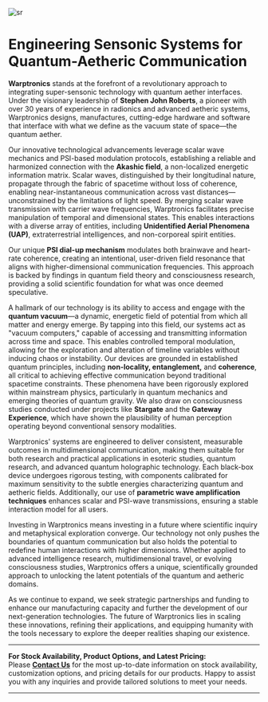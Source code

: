 ![sr](https://github.com/user-attachments/assets/fa6331f2-84c8-4a20-b2b5-9ce20e4b1ab1)
# Engineering Sensonic Systems for Quantum-Aetheric Communication

**Warptronics** stands at the forefront of a revolutionary approach to integrating super-sensonic technology with quantum aether interfaces. Under the visionary leadership of **Stephen John Roberts**, a pioneer with over 30 years of experience in radionics and advanced aetheric systems, Warptronics designs, manufactures, cutting-edge hardware and software that interface with what we define as the vacuum state of space—the quantum aether.

Our innovative technological advancements leverage scalar wave mechanics and PSI-based modulation protocols, establishing a reliable and harmonized connection with the **Akashic field**, a non-localized energetic information matrix. Scalar waves, distinguished by their longitudinal nature, propagate through the fabric of spacetime without loss of coherence, enabling near-instantaneous communication across vast distances—unconstrained by the limitations of light speed. By merging scalar wave transmission with carrier wave frequencies, Warptronics facilitates precise manipulation of temporal and dimensional states. This enables interactions with a diverse array of entities, including **Unidentified Aerial Phenomena (UAP)**, extraterrestrial intelligences, and non-corporeal spirit entities.

Our unique **PSI dial-up mechanism** modulates both brainwave and heart-rate coherence, creating an intentional, user-driven field resonance that aligns with higher-dimensional communication frequencies. This approach is backed by findings in quantum field theory and consciousness research, providing a solid scientific foundation for what was once deemed speculative.

A hallmark of our technology is its ability to access and engage with the **quantum vacuum**—a dynamic, energetic field of potential from which all matter and energy emerge. By tapping into this field, our systems act as "vacuum computers," capable of accessing and transmitting information across time and space. This enables controlled temporal modulation, allowing for the exploration and alteration of timeline variables without inducing chaos or instability. Our devices are grounded in established quantum principles, including **non-locality, entanglement,** and **coherence**, all critical to achieving effective communication beyond traditional spacetime constraints. These phenomena have been rigorously explored within mainstream physics, particularly in quantum mechanics and emerging theories of quantum gravity. We also draw on consciousness studies conducted under projects like **Stargate** and the **Gateway Experience**, which have shown the plausibility of human perception operating beyond conventional sensory modalities.

Warptronics' systems are engineered to deliver consistent, measurable outcomes in multidimensional communication, making them suitable for both research and practical applications in esoteric studies, quantum research, and advanced quantum holographic technology. Each black-box device undergoes rigorous testing, with components calibrated for maximum sensitivity to the subtle energies characterizing quantum and aetheric fields. Additionally, our use of **parametric wave amplification techniques** enhances scalar and PSI-wave transmissions, ensuring a stable interaction model for all users.

Investing in Warptronics means investing in a future where scientific inquiry and metaphysical exploration converge. Our technology not only pushes the boundaries of quantum communication but also holds the potential to redefine human interactions with higher dimensions. Whether applied to advanced intelligence research, multidimensional travel, or evolving consciousness studies, Warptronics offers a unique, scientifically grounded approach to unlocking the latent potentials of the quantum and aetheric domains.

As we continue to expand, we seek strategic partnerships and funding to enhance our manufacturing capacity and further the development of our next-generation technologies. The future of Warptronics lies in scaling these innovations, refining their applications, and equipping humanity with the tools necessary to explore the deeper realities shaping our existence.

---

**For Stock Availability, Product Options, and Latest Pricing:**  
Please **[Contact Us](mailto:wearewarp@zohomail.eu)** for the most up-to-date information on stock availability, customization options, and pricing details for our products. Happy to assist you with any inquiries and provide tailored solutions to meet your needs.

---


